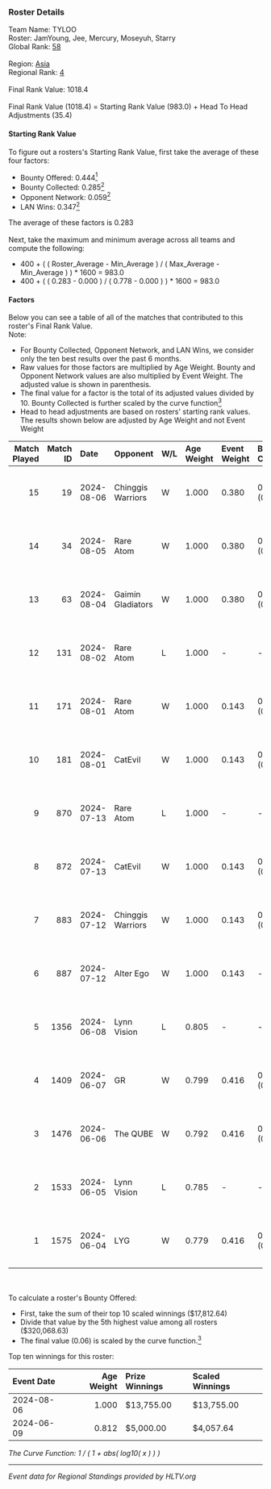### Roster Details<br />
Team Name: TYLOO<br />
Roster: JamYoung, Jee, Mercury, Moseyuh, Starry<br />
Global Rank: [58](../standings_global.md)<br />
<br />
Region: [Asia]( ../standings_asia.md)<br />
Regional Rank: [4]( ../standings_asia.md)<br />
<br />
Final Rank Value:  1018.4<br />
<br />
Final Rank Value (1018.4) = Starting Rank Value (983.0) + Head To Head Adjustments (35.4)<br />

#### Starting Rank Value<br />
To figure out a rosters's Starting Rank Value, first take the average of these four factors:<br />
- Bounty Offered: 0.444[<sup>1</sup>](#table2)
- Bounty Collected: 0.285[<sup>2</sup>](#table1)
- Opponent Network: 0.059[<sup>2</sup>](#table1)
- LAN Wins: 0.347[<sup>2</sup>](#table1)

The average of these factors is 0.283<br />
<br />
Next, take the maximum and minimum average across all teams and compute the following:<br />
- 400 + ( ( Roster_Average - Min_Average ) / ( Max_Average - Min_Average ) ) * 1600 = 983.0
- 400 + ( ( 0.283 - 0.000 ) / ( 0.778 - 0.000 ) ) * 1600 = 983.0


#### Factors<br />
Below you can see a table of all of the matches that contributed to this roster's Final Rank Value.<br />
Note:<br />

- For Bounty Collected, Opponent Network, and LAN Wins, we consider only the ten best results over the past 6 months.
- Raw values for those factors are multiplied by Age Weight. Bounty and Opponent Network values are also multiplied by Event Weight. The adjusted value is shown in parenthesis.
- The final value for a factor is the total of its adjusted values divided by 10. Bounty Collected is further scaled by the curve function[<sup>3</sup>](#curveFunction)
- Head to head adjustments are based on rosters' starting rank values. The results shown below are adjusted by Age Weight and not Event Weight
<span id="table1"></span><br />


| Match Played | Match ID | Date       | Opponent          | W/L | Age Weight | Event Weight | Bounty Collected | Opponent Network | LAN Wins  | H2H Adj. | Roster                                   |
| -: | -: | :- | :- | :- | :- | :- | :- | :- | :- | -: | :- |
|           15 |       19 | 2024-08-06 | Chinggis Warriors | W   | 1.000      | 0.380        | 0.013 (0.005)    | 0.187 (0.071)    | 1 (1.000) |    13.88 | JamYoung, Jee, Mercury, Moseyuh, Starry  |
|           14 |       34 | 2024-08-05 | Rare Atom         | W   | 1.000      | 0.380        | 0.009 (0.003)    | 0.465 (0.177)    | 1 (1.000) |    13.51 | JamYoung, Jee, Mercury, Moseyuh, Starry  |
|           13 |       63 | 2024-08-04 | Gaimin Gladiators | W   | 1.000      | 0.380        | 0.037 (0.014)    | 0.331 (0.126)    | 1 (1.000) |    13.80 | JamYoung, Jee, Mercury, Moseyuh, Starry  |
|           12 |      131 | 2024-08-02 | Rare Atom         | L   | 1.000      | -            | -                | -                | -         |   -17.64 | JamYoung, Jee, Mercury, Moseyuh, zhokiNg |
|           11 |      171 | 2024-08-01 | Rare Atom         | W   | 1.000      | 0.143        | 0.009 (0.001)    | 0.465 (0.066)    | 0 (0.000) |    13.08 | JamYoung, Jee, Mercury, Moseyuh, zhokiNg |
|           10 |      181 | 2024-08-01 | CatEvil           | W   | 1.000      | 0.143        | 0.000 (0.000)    | 0.231 (0.033)    | 0 (0.000) |     4.41 | JamYoung, Jee, Mercury, Moseyuh, zhokiNg |
|            9 |      870 | 2024-07-13 | Rare Atom         | L   | 1.000      | -            | -                | -                | -         |   -19.57 | JamYoung, Jee, Mercury, Moseyuh, zhokiNg |
|            8 |      872 | 2024-07-13 | CatEvil           | W   | 1.000      | 0.143        | 0.000 (0.000)    | 0.231 (0.033)    | 0 (0.000) |     3.52 | JamYoung, Jee, Mercury, Moseyuh, zhokiNg |
|            7 |      883 | 2024-07-12 | Chinggis Warriors | W   | 1.000      | 0.143        | 0.013 (0.002)    | 0.187 (0.027)    | 0 (0.000) |    15.95 | JamYoung, Jee, Mercury, Moseyuh, zhokiNg |
|            6 |      887 | 2024-07-12 | Alter Ego         | W   | 1.000      | 0.143        | -                | 0.077 (0.011)    | 0 (0.000) |     2.20 | JamYoung, Jee, Mercury, Moseyuh, zhokiNg |
|            5 |     1356 | 2024-06-08 | Lynn Vision       | L   | 0.805      | -            | -                | -                | -         |   -10.16 | JamYoung, k4Mi, Mercury, Moseyuh, zdr    |
|            4 |     1409 | 2024-06-07 | GR                | W   | 0.799      | 0.416        | 0.008 (0.003)    | 0.072 (0.024)    | 0 (0.000) |     3.85 | JamYoung, k4Mi, Mercury, Moseyuh, zdr    |
|            3 |     1476 | 2024-06-06 | The QUBE          | W   | 0.792      | 0.416        | 0.005 (0.002)    | 0.060 (0.020)    | 0 (0.000) |     3.97 | JamYoung, k4Mi, Mercury, Moseyuh, zdr    |
|            2 |     1533 | 2024-06-05 | Lynn Vision       | L   | 0.785      | -            | -                | -                | -         |    -9.72 | JamYoung, k4Mi, Mercury, Moseyuh, zdr    |
|            1 |     1575 | 2024-06-04 | LYG               | W   | 0.779      | 0.416        | 0.003 (0.001)    | -                | -         |     4.29 | JamYoung, k4Mi, Mercury, Moseyuh, zdr    |

<br />
<span id="table2"></span><br />
To calculate a roster's Bounty Offered:<br />

- First, take the sum of their top 10 scaled winnings ($17,812.64)
- Divide that value by the 5th highest value among all rosters ($320,068.63)
- The final value (0.06) is scaled by the curve function.[<sup>3</sup>](#curveFunction)

Top ten winnings for this roster:<br />

| Event Date | Age Weight | Prize Winnings | Scaled Winnings |
| :- | -: | :- | :- |
| 2024-08-06 |      1.000 | $13,755.00     | $13,755.00      |
| 2024-06-09 |      0.812 | $5,000.00      | $4,057.64       |


<span id="curveFunction"></span>_The Curve Function: 1 / ( 1 + abs( log10( x ) ) )_<br />

---
_Event data for Regional Standings provided by HLTV.org_<br />
